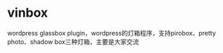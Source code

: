 vinbox
======

wordpress glassbox plugin，wordpress的灯箱程序，支持pirobox、pretty photo、shadow box三种灯箱，主要是大家交流